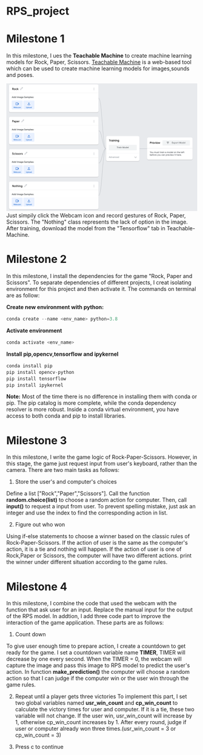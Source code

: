# RPS_project

# Milestone 1
In this milestone, I ues the **Teachable Machine** to create machine learning models for Rock, Paper, Scissors. [Teachable Machine](https://teachablemachine.withgoogle.com/) is a web-based tool which can be used to create machine learning models for images,sounds and poses.

<img src ="https://github.com/Kevin-MrYe/RPS_project/blob/master/images/Teachable.png" width = '700px'>
Just simpily click the Webcam icon and record gestures of Rock, Paper, Scissors. The "Nothing" class represents the lack of option in the image. After training, download the model from the "Tensorflow" tab in Teachable-Machine.

# Milestone 2
In this milestone, I install the dependencies for the game "Rock, Paper and Scissors". To separate dependencies of different projects, I creat isolating environment for this project and then activate it. The commands on terminal are as follow:

**Create new environment with python:**
```python 
conda create --name <env_name> python=3.8
```
**Activate environment**
```python 
conda activate <env_name>
```
**Install pip,opencv,tensorflow and ipykernel**
```python 
conda install pip
pip install opencv-python
pip install tensorflow
pip install ipykernel
```
**Note:** Most of the time there is no difference in installing them with conda or pip. The pip catalog is more complete, while the conda dependency resolver is more robust. Inside a conda virtual environment, you have access to both conda and pip to install libraries.

# Milestone 3 
In this milestone, I write the game logic of Rock-Paper-Scissors. However, in this stage, the game just request input from user's keyboard, rather than the camera. There are two main tasks as follows:
1. Store the user's and computer's choices
  
Define a list ["Rock","Paper","Scissors"]. Call the function **random.choice(list)** to choose a random action for computer. Then, call **input()** to request a input from user. To prevent spelling mistake, just ask an integer and use the index to find the corresponding action in list.
  
2. Figure out who won

Using if-else statements to choose a winner based on the classic rules of Rock-Paper-Scissors. If the action of user is the same as the computer's action, it is a tie and nothing will happen. If the action of user is one of Rock,Paper or Scissors, the computer will have two different actions. print the winner under different situation according to the game rules.


# Milestone 4
In this milestone, I combine the code that used the webcam with the function that ask user for an input. Replace the manual input for the output of the RPS model. In addtion, I add three code part to improve the interaction of the game application. These parts are as follows:
1. Count down 

To give user enough time to prepare action, I create a countdown to get ready for the game. I set a countdown variable name **TIMER**, TIMER will decrease by one every second. When the TIMER = 0, the webcam will capture the image and pass this image to RPS model to predict the user's action. In function **make_prediction()** the computer will choose a random action so that I can judge if the computer win or the user win through the game rules.

2. Repeat until a player gets three victories
To implement this part, I set two global variables named **usr_win_count** and **cp_win_count** to calculate the victory times for user and computer.
If it is a tie, these two variable will not change. If the user win, usr_win_count will increase by 1, otherwise cp_win_count increases by 1. After every round, judge if user or computer already won three times.(usr_win_count = 3 or cp_win_count = 3)

3. Press c to continue

